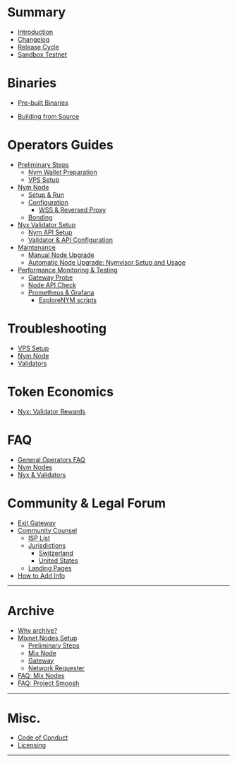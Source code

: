 #
# Summary

- [Introduction](introduction.md)
- [Changelog](changelog.md)
- [Release Cycle](release-cycle.md)
- [Sandbox Testnet](sandbox.md)

# Binaries

- [Pre-built Binaries](binaries/pre-built-binaries.md)
<!--    - [Binary Initialisation and Configuration](binaries/init-and-config.md) -->
- [Building from Source](binaries/building-nym.md)
<!-- - [Version Compatibility Table](binaries/version-compatiblity.md) -->

# Operators Guides

- [Preliminary Steps](nodes/preliminary-steps.md)
  - [Nym Wallet Preparation](nodes/wallet-preparation.md)
  - [VPS Setup](nodes/vps-setup.md)
- [Nym Node](nodes/nym-node.md)
  - [Setup & Run](nodes/setup.md)
  - [Configuration](nodes/configuration.md)
      - [WSS & Reversed Proxy](nodes/proxy-configuration.md)
  - [Bonding](nodes/bonding.md)
- [Nyx Validator Setup](nodes/validator-setup.md)
  - [Nym API Setup](nodes/nym-api.md)
  - [Validator & API Configuration](nodes/nyx-configuration.md)
- [Maintenance](nodes/maintenance.md)
  - [Manual Node Upgrade](nodes/manual-upgrade.md)
  - [Automatic Node Upgrade: Nymvisor Setup and Usage](nodes/nymvisor-upgrade.md)
- [Performance Monitoring & Testing](testing/performance.md)
  <!--- [Node Setup](testing/node-setup.md)-->
  - [Gateway Probe](testing/gateway-probe.md)
  - [Node API Check](testing/node-api-check.md)
  - [Prometheus & Grafana](testing/prometheus-grafana.md)
    - [ExploreNYM scripts](testing/explorenym-scripts.md)
<!--    - [Run in a Docker](testing/docker-monitor.md) -->



# Troubleshooting

- [VPS Setup](troubleshooting/vps-isp.md)
- [Nym Node](troubleshooting/nodes.md)
- [Validators](troubleshooting/validators.md)

# Token Economics

<!-- - [Fair Mixnet](tokenomics/fair-mixnet.md) -->
<!--    - [Mixnet: Nym Node Rewards](tokenomics/mixnet-rewards.md) -->
- [Nyx: Validator Rewards](tokenomics/validator-rewards.md)

# FAQ

- [General Operators FAQ](faq/general-faq.md)
- [Nym Nodes](faq/nym-nodes-faq.md)
- [Nyx & Validators](faq/nyx-faq.md)

# Community & Legal Forum

- [Exit Gateway](legal/exit-gateway.md)
- [Community Counsel](legal/community-counsel.md)
    - [ISP List](legal/isp-list.md)
    - [Jurisdictions](legal/jurisdictions.md)
        - [Switzerland](legal/swiss.md)
        - [United States](legal/united-states.md)
    - [Landing Pages](legal/landing-pages.md)
- [How to Add Info](legal/add-content.md)

---
# Archive

- [Why archive?](archive/archive.md)
- [Mixnet Nodes Setup](archive/nodes/setup-guides.md)
    - [Preliminary Steps](archive/nodes/initial-steps.md)
    - [Mix Node](archive/nodes/mix-node-setup.md)
    - [Gateway](archive/nodes/gateway-setup.md)
    - [Network Requester](archive/nodes/network-requester-setup.md)
- [FAQ: Mix Nodes](archive/faq/mixnodes-faq.md)
- [FAQ: Project Smoosh](archive/faq/smoosh-faq.md)


---
# Misc.
- [Code of Conduct](coc.md)
- [Licensing](licensing.md)
---
